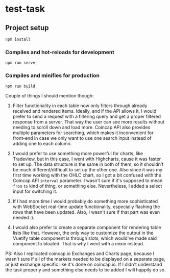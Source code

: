 # test-task

## Project setup
```
npm install
```

### Compiles and hot-reloads for development
```
npm run serve
```

### Compiles and minifies for production
```
npm run build
```

Couple of things I should mention though:

1. Filter functionality in each table now only filters through already received and rendered items. Ideally, and if the API allows it, I would prefer to send a request with a filtering query and get a proper filtered response from a server. That way the user can see more results without needing to scroll down and load more. Coincap API also provides multiple parameters for searching, which makes it inconvenient for front-end in case we only want to use one search input instead of adding one to each column.

2. I would prefer to use something more powerful for charts, like Tradeview, but in this case, I went with Highcharts, cause it was faster to set up. The data structure is the same in both of them, so it shouldn't be much different/difficult to set up the other one. Also since it was my first time working with the OHLC chart, so I got a bit confused with the Coincap API `interval` parameter. I wasn't sure if it's supposed to mean `from` `to` kind of thing, or something else. Nevertheless, I added a select input for switching it.

3. If I had more time I would probably do something more sophisticated with WebSocket real-time update functionality, especially flashing the rows that have been updated. Also, I wasn't sure if that part was even needed :).

4. I would also prefer to create a separate component for rendering table lists like that. However, the only way to customize the output in the Vuetify table component is through slots, which would've made said component to bloated. That is why I went with a mixin instead.

PS: Also I replicated coincap.io Exchanges and Charts page, because I wasn't sure if all of the markets needed to be displayed on a separate page, or just exchange specific like it's done on coincap.io. If I didn't understand the task properly and something else needs to be added I will happily do so.
